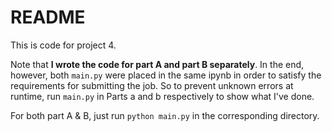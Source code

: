 # README

This is code for project 4.



Note that **I wrote the code for part A and part B separately**. In the end, however, both `main.py` were placed in the same ipynb in order to satisfy the requirements for submitting the job. So to prevent unknown errors at runtime, run `main.py` in Parts a and b respectively to show what I've done.



For both part A & B, just run `python main.py` in the corresponding directory.